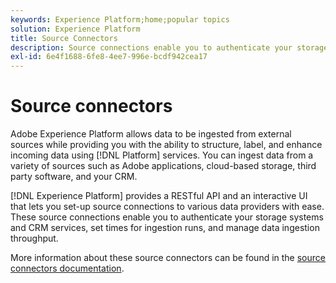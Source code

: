 ```yaml
---
keywords: Experience Platform;home;popular topics
solution: Experience Platform
title: Source Connectors
description: Source connections enable you to authenticate your storage systems and CRM services, set times for ingestion runs, and manage data ingestion throughput.
exl-id: 6e4f1688-6fe8-4ee7-996e-bcdf942cea17
---
```

# Source connectors

Adobe Experience Platform allows data to be ingested from external sources while providing you with the ability to structure, label, and enhance incoming data using [!DNL Platform] services. You can ingest data from a variety of sources such as Adobe applications, cloud-based storage, third party software, and your CRM.

[!DNL Experience Platform] provides a RESTful API and an interactive UI that lets you set-up source connections to various data providers with ease. These source connections enable you to authenticate your storage systems and CRM services, set times for ingestion runs, and manage data ingestion throughput.

More information about these source connectors can be found in the [source connectors documentation](../sources/home.md).

